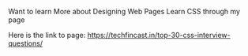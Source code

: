 Want to learn More about Designing Web Pages Learn CSS through my page

Here is the link to page: https://techfincast.in/top-30-css-interview-questions/
